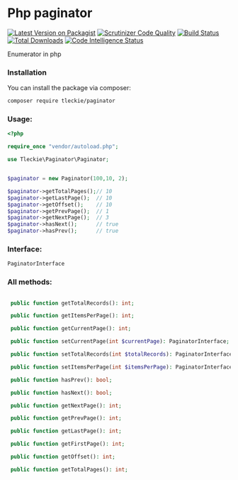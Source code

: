 # Php paginator

[![Latest Version on Packagist](https://img.shields.io/packagist/v/tleckie/paginator.svg?style=flat-square)](https://packagist.org/packages/tleckie/paginator)
[![Scrutinizer Code Quality](https://scrutinizer-ci.com/g/teodoroleckie/paginator/badges/quality-score.png?b=main)](https://scrutinizer-ci.com/g/teodoroleckie/paginator/?branch=main)
[![Build Status](https://scrutinizer-ci.com/g/teodoroleckie/paginator/badges/build.png?b=main)](https://scrutinizer-ci.com/g/teodoroleckie/paginator/build-status/main)
[![Total Downloads](https://img.shields.io/packagist/dt/tleckie/paginator.svg?style=flat-square)](https://packagist.org/packages/tleckie/paginator)
[![Code Intelligence Status](https://scrutinizer-ci.com/g/teodoroleckie/paginator/badges/code-intelligence.svg?b=main)](https://scrutinizer-ci.com/code-intelligence)

Enumerator in php

### Installation

You can install the package via composer:

```bash
composer require tleckie/paginator
```

### Usage:


```php
<?php

require_once "vendor/autoload.php";

use Tleckie\Paginator\Paginator;


$paginator = new Paginator(100,10, 2);

$paginator->getTotalPages();// 10
$paginator->getLastPage();  // 10
$paginator->getOffset();    // 10
$paginator->getPrevPage();  // 1
$paginator->getNextPage();  // 3
$paginator->hasNext();      // true
$paginator->hasPrev();      // true

```

### Interface:


```php
PaginatorInterface
```


### All methods:
```php

 public function getTotalRecords(): int;

 public function getItemsPerPage(): int;

 public function getCurrentPage(): int;

 public function setCurrentPage(int $currentPage): PaginatorInterface;

 public function setTotalRecords(int $totalRecords): PaginatorInterface;

 public function setItemsPerPage(int $itemsPerPage): PaginatorInterface;

 public function hasPrev(): bool;

 public function hasNext(): bool;

 public function getNextPage(): int;

 public function getPrevPage(): int;

 public function getLastPage(): int;

 public function getFirstPage(): int;

 public function getOffset(): int;

 public function getTotalPages(): int;
```